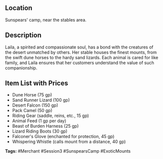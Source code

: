 ## Location
Sunspears' camp, near the stables area.

## Description
Laila, a spirited and compassionate soul, has a bond with the creatures of the desert unmatched by others. Her stable houses the finest mounts, from the swift dune horses to the hardy sand lizards. Each animal is cared for like family, and Laila ensures that her customers understand the value of such companionship.

## Item List with Prices
- Dune Horse (75 gp)
- Sand Runner Lizard (100 gp)
- Desert Falcon (150 gp)
- Pack Camel (50 gp)
- Riding Gear (saddle, reins, etc., 15 gp)
- Animal Feed (1 gp per day)
- Beast of Burden Harness (25 gp)
- Lizard Riding Boots (30 gp)
- Falconer's Glove (enchanted for protection, 45 gp)
- Whispering Whistle (calls mount from a distance, 40 gp)

**Tags:** #Merchant #Session3 #SunspearsCamp #ExoticMounts

